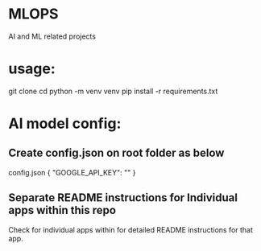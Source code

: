 # MLOPS
AI and ML related projects

# usage: 
git clone <project>
cd <project>
python -m venv venv
pip install -r requirements.txt

# AI model config:
## Create config.json on root folder as below
config.json
{
    "GOOGLE_API_KEY": "<add google api key>"
}

## Separate README instructions for Individual apps within this repo
Check for individual apps within for detailed README instructions for that app.
